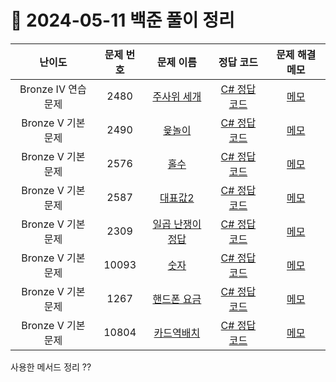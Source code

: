 # 📅 2024-05-11 백준 풀이 정리

| 난이도 | 문제 번호 | 문제 이름 | 정답 코드 | 문제 해결 메모 |
| :--: | :--: | :--: | :--: | :--: |
| Bronze IV 연습 문제 | 2480 | [주사위 세개](https://www.acmicpc.net/problem/2480) | [C# 정답 코드](../bojSolutions/2025-05-11/2480.cs) | [메모]() |
| Bronze V 기본 문제 | 2490 | [윷놀이](https://www.acmicpc.net/problem/2490) | [C# 정답 코드](../bojSolutions/2025-05-11/2490.cs) | [메모]() |
| Bronze V 기본 문제 | 2576 | [홀수](https://www.acmicpc.net/problem/2576) | [C# 정답 코드](../bojSolutions/2025-05-11/2576.cs) | [메모]() |
| Bronze V 기본 문제 | 2587 | [대표값2](https://www.acmicpc.net/problem/2587) | [C# 정답 코드](../bojSolutions/2025-05-11/2587.cs) | [메모]() |
| Bronze V 기본 문제 | 2309 | [일곱 난쟁이	정답](https://www.acmicpc.net/problem/2309) | [C# 정답 코드](../bojSolutions/2025-05-11/2309.cs) | [메모]() |
| Bronze V 기본 문제 | 10093 | [숫자](https://www.acmicpc.net/problem/10093) | [C# 정답 코드](../bojSolutions/2025-05-11/10093.cs) | [메모]() |
| Bronze V 기본 문제 | 1267 | [핸드폰 요금](https://www.acmicpc.net/problem/1267) | [C# 정답 코드](../bojSolutions/2025-05-11/1267.cs) | [메모]() |
| Bronze V 기본 문제 | 10804 | [카드역배치](https://www.acmicpc.net/problem/10804) | [C# 정답 코드](../bojSolutions/2025-05-11/10804.cs) | [메모]() |

사용한 메서드 정리
??
